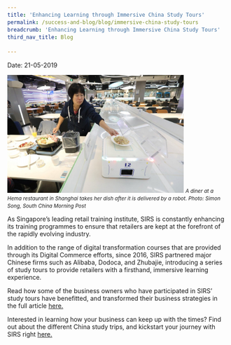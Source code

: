 ```yaml
---
title: 'Enhancing Learning through Immersive China Study Tours'
permalink: /success-and-blog/blog/immersive-china-study-tours
breadcrumb: 'Enhancing Learning through Immersive China Study Tours'
third_nav_title: Blog

---
```


Date:  21-05-2019 

<img src="/images/images-2021/Blog_2019_ImmersiveChinaStudyTours.jpg" style="width:80%;max-width:1000px;">
<small><i>A diner at a Hema restaurant in Shanghai takes her dish after it is delivered by a robot. Photo: Simon Song, South China Morning Post</i></small>

<p>As Singapore’s leading retail training institute, SIRS is constantly enhancing its training programmes to ensure that retailers are kept at the forefront of the rapidly 
  evolving industry.</p>

<p>In addition to the range of digital transformation courses that are provided through its Digital Commerce efforts, since 2016, SIRS partnered major Chinese firms such as 
  Alibaba, Dodoca, and Zhubajie, introducing a series of study tours to provide retailers with a firsthand, immersive learning experience.</p>

<p>Read how some of the business owners who have participated in SIRS’ study tours have benefitted, and transformed their business strategies in the 
  full article <a href="https://www.scmp.com/week-asia/economics/article/3010700/school-wechat-china-study-tours-teaching-tech-singapore">here.</a></p>

<p>Interested in learning how your business can keep up with the times? Find out about the different China study trips, and kickstart your journey with SIRS 
  right <a href="/digital-programmes/study-trips">here.</a></p>
